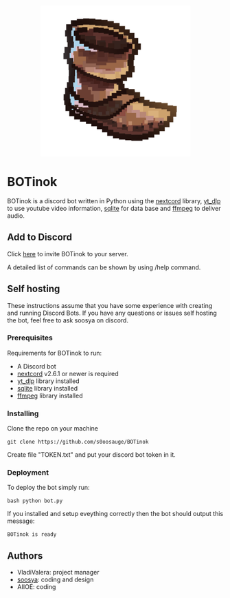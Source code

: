 <div align="center">
    <img src="https://github.com/s0oosauge/BOTinok/blob/main/data/logo2.png" width="350" height="350">
</div>

# BOTinok

BOTinok is a discord bot written in Python using the [nextcord](https://github.com/nextcord/nextcord) library, [yt_dlp](https://github.com/yt-dlp/yt-dlp) to use youtube video information, [sqlite](https://pypi.org/project/sqlite3py/) for data base and [ffmpeg](https://github.com/FFmpeg/FFmpeg) to deliver audio.

## Add to Discord

Click [here](https://discord.com/api/oauth2/authorize?client_id=1182345632086761674&permissions=8&scope=bot) to invite BOTinok to your server.

A detailed list of commands can be shown by using /help command.

## Self hosting

These instructions assume that you have some experience with creating and running Discord Bots. If you have any questions or issues self hosting the bot, feel free to ask soosya on discord.

### Prerequisites

Requirements for BOTinok to run:
- A Discord bot
- [nextcord](https://github.com/nextcord/nextcord) v2.6.1 or newer is required
- [yt_dlp](https://github.com/yt-dlp/yt-dlp) library installed
- [sqlite](https://pypi.org/project/sqlite3py/) library installed
- [ffmpeg](https://github.com/FFmpeg/FFmpeg) library installed

### Installing

Clone the repo on your machine

    git clone https://github.com/s0oosauge/BOTinok

Create file "TOKEN.txt" and put your discord bot token in it.

### Deployment

To deploy the bot simply run:

    bash python bot.py

If you installed and setup eveything correctly then the bot should output this message:

    BOTinok is ready

## Authors

- VladiValera: project manager
- [soosya](https://github.com/s0oosauge): coding and design
- AIIOE: coding
